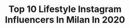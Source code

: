 ---
title: Top 10 Lifestyle Instagram Influencers In Milan In 2020
description: >-
  Find top lifestyle Instagram influencers in Milan in 2020. Most popular hashtags: #iorestoacasa #lifestyle #outfit #summer.
platform: Instagram
profiles:
  - username: "simone_tagliati_"
    fullname: >-
      𝚂𝚒𝚖𝚘𝚗𝚎 𝚃𝚊𝚐𝚕𝚒𝚊𝚝𝚒
    location: "Italy"
    followers: 11430
    engagement: 813
    commentsToLikes: 0.033144
    id: ck8t0us1ptea60j7869nfl5fz
    verified: false
    hashtags: "#luxury, #modelife, #bagfashion, #manclothes"
  - username: "iltitanico23"
    fullname: >-
      Andrea Franchini 🕉
    location: "Italy"
    followers: 252578
    engagement: 136
    commentsToLikes: 0.160328
    id: ck5q94bn79bs10i111lbr7e5k
    verified: false
    hashtags: "#musheritalia, #rangeroversport, #ombra, #markprivatelife"
  - username: "marcomount"
    fullname: >-
      Marco Montefusco
    location: "Italy"
    followers: 25010
    engagement: 264
    commentsToLikes: 0.077943
    id: ck6ti9a8d0a560j71wghnl9n4
    verified: false
    hashtags: "#cremabaciperugina, #adv, #fase2, #viaggidibaci"
  - username: "megliounpostobello"
    fullname: >-
      Chiara Cazzamali
    location: "Italy"
    followers: 25395
    engagement: 447
    commentsToLikes: 0.087924
    id: ck15sosqqe2j50i196vstdnqz
    verified: false
    hashtags: "#viaggiousa, #neusciremopi, #covid, #musicaclassica"
  - username: "luigi_morino"
    fullname: >-
      Luigi Morino
    location: "Italy"
    followers: 26530
    engagement: 625
    commentsToLikes: 0.035157
    id: ck0u23o60yupq0i19su07mac7
    verified: false
    hashtags: "#shopping, #gaylove, #proud, #bhfyp"
  - username: "daphne_scoccia"
    fullname: >-
      Daphne Scoccia
    location: "Italy"
    followers: 4600
    engagement: 793
    commentsToLikes: 0.052583
    id: ck5bzaax7qr3c0i111thoqita
    verified: false
    hashtags: "#luce, #flaviosciol, #cinedokke, #lapurezza"
  - username: "eleonora.viscardi"
    fullname: >-
      Eleonora Viscardi
    location: "Italy"
    followers: 49993
    engagement: 284
    commentsToLikes: 0.138668
    id: ck9hcf78dl3n30j78ttlu59hx
    verified: false
    hashtags: "#acquisti, #finisce, #quarantena, #moda"
  - username: "luciobuselli"
    fullname: >-
      Lucio Buselli
    location: "Italy"
    followers: 9259
    engagement: 283
    commentsToLikes: 0.017811
    id: ck14jy947mroj0i19xysa734l
    verified: false
    hashtags: "#selfportrait, #switchmagazine, #summer, #pasqua"
  - username: "milanpyramid"
    fullname: >-
      Aya - Muslim Italian Blogger
    location: "Italy"
    followers: 17817
    engagement: 714
    commentsToLikes: 0.042122
    id: ck5cdrzwfjo7n0i11lypl7ybe
    verified: false
    hashtags: "#hijabfab, #freshwrist, #majortb, #eidelfitr"
  - username: "federicaniggas"
    fullname: >-
      Federica Negri
    location: "Italy"
    followers: 25764
    engagement: 303
    commentsToLikes: 0.035725
    id: ck5hj6ycqg48h0i11aitxqyqn
    verified: false
    hashtags: "#staystrong, #skincare, #stayathome, #giftofglow"
---